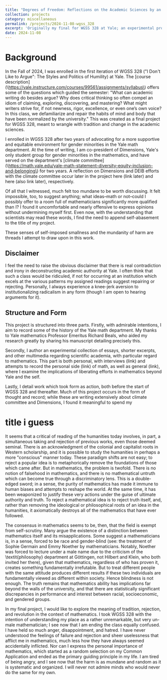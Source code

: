 ```yaml
---
title: "Degrees of Freedom: Reflections on the Academic Sciences by an Entirely Unqualified Individual"
collection: projects
category: miscellaneous
permalink: /projects/2024-11-08-wgss_328
excerpt: 'Originally my final for WGSS 328 at Yale; an experimental project recording tradition and change in the academic sciences, with particular regard to gender minorities.'
date: 2024-11-08
---
```

# Background
In the Fall of 2024, I was enrolled in the first iteration of WGSS 328 ("I Don't Like to Argue": The Styles and Politics of Humility) at Yale. The [course description](\https://yale.instructure.com/courses/99561/assignments/syllabus\) offers some of the questions which guided the semester: "What can academic writing do besides argue? Why does critical thinking so often compel an idiom of claiming, exploring, discovering, and mastering? What might writers strive for, if not newness, rigor, excellence, or even one’s own voice? In this class, we defamiliarize and repair the habits of mind and body that have been normalized by the university." This was created as a final project for WGSS 328, meant to wrangle with tradition and change in the academic sciences.


I enrolled in WGSS 328 after two years of advocating for a more supportive and equitable environment for gender minorities in the Yale math department. At the time of writing, I am co-president of Dimensions, Yale's only student group for gender minorities in the mathematics, and have served on the department's [climate committee](\https://math.yale.edu/yale-math-statement-diversity-equity-inclusion-and-belonging\) for two years. A reflection on Dimensions and DEIB efforts with the climate committee occur later in the project here (link later) and here (also link later), respectively. 

Of all that I witnessed, much felt too mundane to be worth discussing. It felt impossible, too, to suggest anything; what ideas–math or not–could I possibly offer to a room full of mathematicians significantly more qualified than I? I found it uncomfortable and nearly offensive to express opinions without undermining myself first. Even now, with the understanding that scientists may read these words, I find the need to append self-abasement to the title of my project. 

These senses of self-imposed smallness and the mundanity of harm are threads I attempt to draw upon in this work. 

## Disclaimer
I feel the need to raise the obvious disclaimer that there is real contradiction and irony in deconstructing academic authority at Yale. I often think that such a class would be ridiculed, if not for occurring at an institution which excels at the various patterns my assigned readings suggest repairing or rejecting. Personally, I always experience a knee-jerk aversion to institutionalizing radicalism in any form (though I am open to hearing arguments for it).

## Structure and Form
This project is structured into three parts. Firstly, with admirable intentions, I aim to record some of the history of the Yale math department. My thanks to Yale mathematics Professor Emeritus Richard Beals, who aided my research greatly by sharing his manuscript detailing precisely this. 

Secondly, I author an experimental collection of essays, shorter excerpts, and other multimedia regarding scientific academia, with particular regard to mathematics. This part is both personal, with interviews (link) and attempts to record the personal side (link) of math, as well as general (link), where I examine the implications of liberating efforts in mathematics beyond Yale and the self. 

Lastly, I detail work which took form as action, both before the start of WGSS 328 and thereafter. Much of this project occurs in the form of thought and record; while these are  writing extensively about climate committee and Dimensions, I found it meaningful to spend my 


# title i guess
It seems that a critical of reading of the humanities today involves, in part, a simultaneous taking and rejection of previous works, even those deemed seminal. There is an acknowledgment of the colonial and capitalist roots in Western scholarship, and it is possible to study the humanities in perhaps a more "conscious" manner today. These paradigm shifts are not easy; to reject a popular idea is to metaphorically remove the foundations of those which came after. But in mathematics, the problem is twofold. There is no notion of falsehood in mathematics, and there is no mathematical untruth which can become true through a discriminatory lens. This is a double-edged sword; in a sense, the purity of mathematics has made it immune to human biases and attempts to reshape the world. At the same time, it has been weaponized to justify these very actions under the guise of ultimate authority and truth. To reject a mathematical idea is to reject truth itself, and, rather than removing the ideological or philosophical roots of an idea in the humanities, it axiomatically destroys all of the mathematics that have ever followed. 

The consensus in mathematics seems to be, then, that the field is exempt from self-scrutiny. Many argue the existence of a distinction between mathematics itself and its misapplications. Some suggest a mathematicians is, in a sense, forced to be race and gender-blind (see: the treatment of Sophie Germain and Emmy Noether by mathematicians. Notably, Noether was forced to lecture under a male name due to the criticism of the \textit{philosophy} department at Göttingen, not Hilbert and Klein, who both invited her there), given that mathematics, regardless of who has proven it, creates something fundamentally irrefutable. But to treat different people with the same attitude produces different results if these two individuals are fundamentally viewed as different within society. Hence blindness is not enough. The truth remains that mathematics ability has implications far beyond the walls of the university, and that there are statistically significant discrepancies in performance and interest between racial, socioeconomic, and gendered groups. 

In my final project, I would like to explore the meaning of tradition, rejection, and revolution in the context of mathematics. I took WGSS 328 with the intention of understanding my place as a rather unremarkable, but very un-male mathematician; I see now that I am ending the class equally confused. I have held so much anger, disappointment, and hatred. I have never understood the feelings of failure and rejection and sheer uselessness that afflict me in mathematics, much less how they have always seemed accidentally inflicted. Nor can I express the personal importance of mathematics, which started as a random selection on my Common Application and ended as the primary guiding principle in my life. I am tired of being angry, and I see now that the harm is as mundane and random as it is systematic and organized. I will never not admire minds who would never do the same for my own. 
